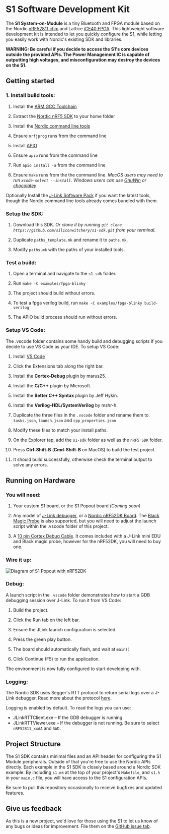 # S1 Software Development Kit

The **S1 System-on-Module** is a tiny Bluetooth and FPGA module based on the Nordic [nRF52811 chip](https://www.nordicsemi.com/Products/Low-power-short-range-wireless/nRF52811) and Lattice [iCE40 FPGA](https://www.latticesemi.com/en/Products/FPGAandCPLD/iCE40UltraPlus). This lightweight software development kit is intended to let you quickly configure the S1, while letting you easily work with Nordic's existing SDK and libraries.

**WARNING: Be careful if you decide to access the S1's core devices outside the provided APIs. The Power Management IC is capable of outputting high voltages, and misconfiguration may destroy the devices on the S1.**

## Getting started

### 1. Install build tools:

1. Install the [ARM GCC Toolchain](https://developer.arm.com/tools-and-software/open-source-software/developer-tools/gnu-toolchain/gnu-rm/downloads)

1. Extract the [Nordic nRF5 SDK](https://www.nordicsemi.com/Software-and-tools/Software/nRF5-SDK) to your home folder

1. Install the [Nordic command line tools](https://www.nordicsemi.com/Software-and-tools/Development-Tools/nRF-Command-Line-Tools/Download)

1. Ensure `nrfjprog` runs from the command line

1. Install [APIO](https://github.com/FPGAwars/apio)

1. Ensure `apio` runs from the command line

1. Run `apio install -a` from the command line

1. Ensure `make` runs from the the command line. *MacOS users may need to run `xcode-select --install`. Windows users can use [GnuWin](http://gnuwin32.sourceforge.net/) or [chocolatey](https://chocolatey.org/packages/make)*

Optionally Install the [J-Link Software Pack](https://www.segger.com/downloads/jlink/#J-LinkSoftwareAndDocumentationPack) if you want the latest tools, though the Nordic command line tools already comes bundled with them.

### Setup the SDK:

1. Download this SDK. *Or clone it by running `git clone https://github.com/siliconwitchery/s1-sdk.git` from your terminal.*

1. Duplicate `paths_template.mk` and rename it to `paths.mk`.

1. Modify `paths.mk` with the paths of your installed tools.

### Test a build:

1. Open a terminal and navigate to the `s1-sdk` folder.

1. Run `make -C examples/fpga-blinky`

1. The project should build without errors.

1. To test a fpga verilog build, run `make -C examples/fpga-blinky build-verilog`

1. The APIO build process should run without errors.

### Setup VS Code:

The .vscode folder contains some handy build and debugging scripts if you decide to use VS Code as your IDE. To setup VS Code:

1. Install [VS Code](https://code.visualstudio.com)

1. Click the Extensions tab along the right bar.

1. Install the **Cortex-Debug** plugin by marus25.

1. Install the **C/C++** plugin by Microsoft.

1. Install the **Better C++ Syntax** plugin by Jeff Hykin.

1. Install the **Verilog-HDL/SystemVerilog** by mshr-h.

1. Duplicate the three files in the `.vscode` folder and rename them to. `tasks.json`, `launch.json` and `cpp_properties.json`

1. Modify these files to match your install paths.

1. On the Explorer tap, add the `s1-sdk` folder as well as the `nRF5 SDK` folder.

1. Press **Ctrl-Shift-B** (**Cmd-Shift-B** on MacOS) to build the test project.

1. It should build successfully, otherwise check the terminal output to solve any errors.

## Running on Hardware

### You will need:

1. Your custom S1 board, or the S1 Popout board *(Coming soon)*

1. Any model of [J-Link debugger](https://www.segger.com/products/debug-probes/j-link/models/model-overview/), or a [Nordic nRF52DK Board](https://www.nordicsemi.com/Software-and-Tools/Development-Kits/nRF52-DK). The [Black Magic Probe]() is also supported, but you will need to adjust the launch script within the .vscode folder of this project. 

1. A [10 pin Cortex Debug Cable](https://www.adafruit.com/product/1675). It comes included with a J-Link mini EDU and Black magic probe, however for the nRF52DK, you will need to buy one.

### Wire it up:

![Diagram of S1 Popout with nRF52DK]()

### Debug:

A launch script in the `.vscode` folder demonstrates how to start a GDB debugging session over J-Link. To run it from VS Code:

1. Build the project.

1. Click the Run tab on the left bar.

1. Ensure the JLink launch configuration is selected.

1. Press the green play button.

1. The board should automatically flash, and wait at `main()`

1. Click Continue (F5) to run the application.

The environment is now fully configured to start developing with.

### Logging:

The Nordic SDK uses Segger's RTT protocol to return serial logs over a J-Link debugger. Read more about the protocol [here](https://www.segger.com/products/debug-probes/j-link/technology/about-real-time-transfer/).

Logging is enabled by default. To read the logs you can use:

- JLinkRTTClient.exe – If the GDB debugger is running.
- JLinkRTTViewer.exe – If the debugger is not running. Be sure to select `nRF52811_xxAA` and `SWD`.

## Project Structure

The S1 SDK contains minimal files and an API header for configuring the S1 Module peripherals. Outside of that you're free to use the Nordic APIs directly. Each example in the S1 SDK is closely based around a Nordic SDK example. By including `s1.mk` at the top of your project's `Makefile`, and `s1.h` in your `main.c` file, you will have access to the S1 configuration APIs.

Be sure to pull this repository occasionally to receive bugfixes and updated features.

## Give us feedback

As this is a new project, we'd love for those using the S1 to let us know of any bugs or ideas for improvement. File them on the [GitHub issue tab](https://github.com/siliconwitchery/s1-sdk/issues).